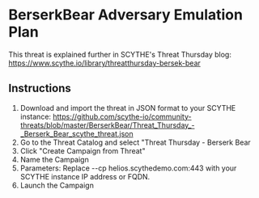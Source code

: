 # BerserkBear Adversary Emulation Plan

This threat is explained further in SCYTHE's Threat Thursday blog: https://www.scythe.io/library/threatthursday-bersek-bear

## Instructions

1. Download and import the threat in JSON format to your SCYTHE instance: https://github.com/scythe-io/community-threats/blob/master/BerserkBear/Threat_Thursday_-_Berserk_Bear_scythe_threat.json
2. Go to the Threat Catalog and select "Threat Thursday - Berserk Bear
3. Click "Create Campaign from Threat"
4. Name the Campaign
5. Parameters: Replace --cp helios.scythedemo.com:443 with your SCYTHE instance IP address or FQDN.
6. Launch the Campaign

